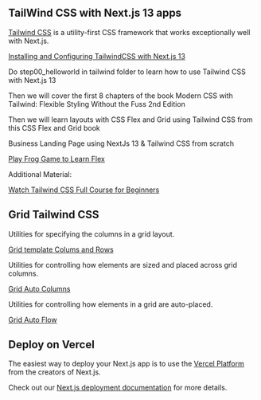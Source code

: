 ## TailWind CSS with Next.js 13 apps

[Tailwind CSS](https://tailwindcss.com/) is a utility-first CSS framework that works exceptionally well with Next.js.

[Installing and Configuring TailwindCSS with Next.js 13](https://tailwindcss.com/docs/guides/nextjs)

Do step00_helloworld in tailwind folder to learn how to use Tailwind CSS with Next.js 13

Then we will cover the first 8 chapters of the book Modern CSS with Tailwind: Flexible Styling Without the Fuss 2nd Edition

Then we will learn layouts with CSS Flex and Grid using Tailwind CSS from this CSS Flex and Grid book

Business Landing Page using NextJs 13 & Tailwind CSS from scratch

[Play Frog Game to Learn Flex](https://flexboxfroggy.com/)

Additional Material:

[Watch Tailwind CSS Full Course for Beginners](https://www.youtube.com/watch?v=lCxcTsOHrjo)


## Grid Tailwind CSS

Utilities for specifying the columns in a grid layout.

[Grid template Colums and Rows](https://tailwindcss.com/docs/grid-template-columns)

Utilities for controlling how elements are sized and placed across grid columns.

[Grid Auto Columns](https://tailwindcss.com/docs/grid-column)

Utilities for controlling how elements in a grid are auto-placed.

[Grid Auto Flow](https://tailwindcss.com/docs/grid-auto-flow)

## Deploy on Vercel

The easiest way to deploy your Next.js app is to use the [Vercel Platform](https://vercel.com/new?utm_medium=default-template&filter=next.js&utm_source=create-next-app&utm_campaign=create-next-app-readme) from the creators of Next.js.

Check out our [Next.js deployment documentation](https://nextjs.org/docs/deployment) for more details.
